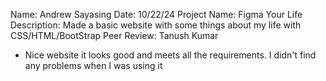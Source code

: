 Name: Andrew Sayasing
Date: 10/22/24
Project Name: Figma Your Life 
Description: Made a basic website with some things about my life with CSS/HTML/BootStrap
Peer Review: Tanush Kumar
- Nice website it looks good and meets all the requirements. I didn't find any problems when I was using it

